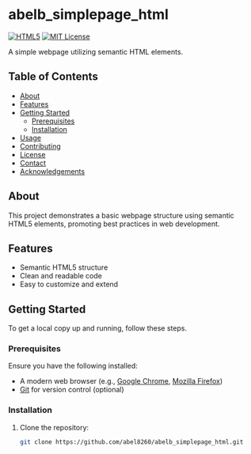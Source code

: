 # abelb_simplepage_html

[![HTML5](https://img.shields.io/badge/HTML5-E34F26?logo=html5&logoColor=white)](https://developer.mozilla.org/en-US/docs/Web/Guide/HTML/HTML5)
[![MIT License](https://img.shields.io/badge/License-MIT-blue.svg)](LICENSE)

A simple webpage utilizing semantic HTML elements.

## Table of Contents

- [About](#about)
- [Features](#features)
- [Getting Started](#getting-started)
  - [Prerequisites](#prerequisites)
  - [Installation](#installation)
- [Usage](#usage)
- [Contributing](#contributing)
- [License](#license)
- [Contact](#contact)
- [Acknowledgements](#acknowledgements)

## About

This project demonstrates a basic webpage structure using semantic HTML5 elements, promoting best practices in web development.

## Features

- Semantic HTML5 structure
- Clean and readable code
- Easy to customize and extend

## Getting Started

To get a local copy up and running, follow these steps.

### Prerequisites

Ensure you have the following installed:

- A modern web browser (e.g., [Google Chrome](https://www.google.com/chrome/), [Mozilla Firefox](https://www.mozilla.org/firefox/))
- [Git](https://git-scm.com/) for version control (optional)

### Installation

1. Clone the repository:

   ```bash
   git clone https://github.com/abel8260/abelb_simplepage_html.git
